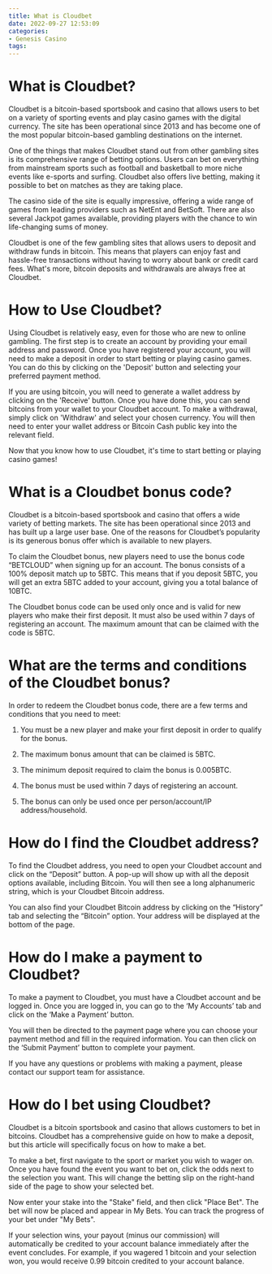 ```yaml
---
title: What is Cloudbet
date: 2022-09-27 12:53:09
categories:
- Genesis Casino
tags:
---
```



#  What is Cloudbet?

Cloudbet is a bitcoin-based sportsbook and casino that allows users to bet on a variety of sporting events and play casino games with the digital currency. The site has been operational since 2013 and has become one of the most popular bitcoin-based gambling destinations on the internet.

One of the things that makes Cloudbet stand out from other gambling sites is its comprehensive range of betting options. Users can bet on everything from mainstream sports such as football and basketball to more niche events like e-sports and surfing. Cloudbet also offers live betting, making it possible to bet on matches as they are taking place.

The casino side of the site is equally impressive, offering a wide range of games from leading providers such as NetEnt and BetSoft. There are also several Jackpot games available, providing players with the chance to win life-changing sums of money.

Cloudbet is one of the few gambling sites that allows users to deposit and withdraw funds in bitcoin. This means that players can enjoy fast and hassle-free transactions without having to worry about bank or credit card fees. What's more, bitcoin deposits and withdrawals are always free at Cloudbet.

# How to Use Cloudbet?

Using Cloudbet is relatively easy, even for those who are new to online gambling. The first step is to create an account by providing your email address and password. Once you have registered your account, you will need to make a deposit in order to start betting or playing casino games. You can do this by clicking on the 'Deposit' button and selecting your preferred payment method.

If you are using bitcoin, you will need to generate a wallet address by clicking on the 'Receive' button. Once you have done this, you can send bitcoins from your wallet to your Cloudbet account. To make a withdrawal, simply click on 'Withdraw' and select your chosen currency. You will then need to enter your wallet address or Bitcoin Cash public key into the relevant field.

Now that you know how to use Cloudbet, it's time to start betting or playing casino games!

#  What is a Cloudbet bonus code?

Cloudbet is a bitcoin-based sportsbook and casino that offers a wide variety of betting markets. The site has been operational since 2013 and has built up a large user base. One of the reasons for Cloudbet’s popularity is its generous bonus offer which is available to new players.

To claim the Cloudbet bonus, new players need to use the bonus code “BETCLOUD” when signing up for an account. The bonus consists of a 100% deposit match up to 5BTC. This means that if you deposit 5BTC, you will get an extra 5BTC added to your account, giving you a total balance of 10BTC.

The Cloudbet bonus code can be used only once and is valid for new players who make their first deposit. It must also be used within 7 days of registering an account. The maximum amount that can be claimed with the code is 5BTC.

# What are the terms and conditions of the Cloudbet bonus?

In order to redeem the Cloudbet bonus code, there are a few terms and conditions that you need to meet:

1) You must be a new player and make your first deposit in order to qualify for the bonus.

2) The maximum bonus amount that can be claimed is 5BTC.

3) The minimum deposit required to claim the bonus is 0.005BTC.

4) The bonus must be used within 7 days of registering an account.

5) The bonus can only be used once per person/account/IP address/household.

#  How do I find the Cloudbet address?

To find the Cloudbet address, you need to open your Cloudbet account and click on the “Deposit” button. A pop-up will show up with all the deposit options available, including Bitcoin. You will then see a long alphanumeric string, which is your Cloudbet Bitcoin address.

You can also find your Cloudbet Bitcoin address by clicking on the “History” tab and selecting the “Bitcoin” option. Your address will be displayed at the bottom of the page.

#  How do I make a payment to Cloudbet?

To make a payment to Cloudbet, you must have a Cloudbet account and be logged in. Once you are logged in, you can go to the ‘My Accounts’ tab and click on the ‘Make a Payment’ button.

You will then be directed to the payment page where you can choose your payment method and fill in the required information. You can then click on the ‘Submit Payment’ button to complete your payment.

If you have any questions or problems with making a payment, please contact our support team for assistance.

#  How do I bet using Cloudbet?

Cloudbet is a bitcoin sportsbook and casino that allows customers to bet in bitcoins. Cloudbet has a comprehensive guide on how to make a deposit, but this article will specifically focus on how to make a bet.

To make a bet, first navigate to the sport or market you wish to wager on. Once you have found the event you want to bet on, click the odds next to the selection you want. This will change the betting slip on the right-hand side of the page to show your selected bet.

Now enter your stake into the "Stake" field, and then click "Place Bet". The bet will now be placed and appear in My Bets. You can track the progress of your bet under "My Bets".

If your selection wins, your payout (minus our commission) will automatically be credited to your account balance immediately after the event concludes. For example, if you wagered 1 bitcoin and your selection won, you would receive 0.99 bitcoin credited to your account balance.